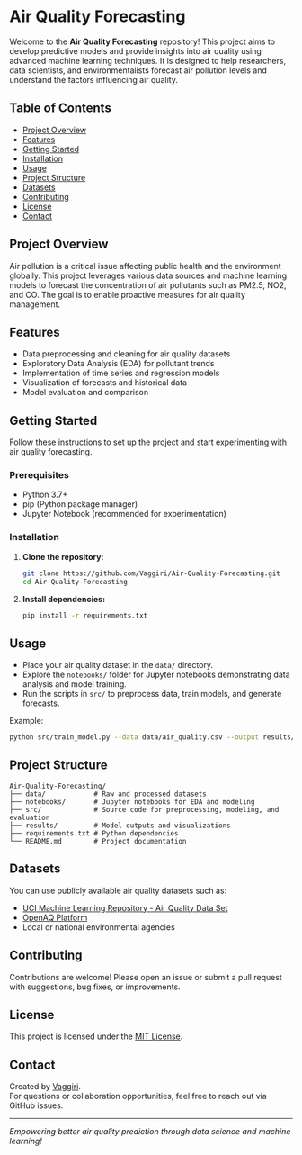 # Air Quality Forecasting

Welcome to the **Air Quality Forecasting** repository! This project aims to develop predictive models and provide insights into air quality using advanced machine learning techniques. It is designed to help researchers, data scientists, and environmentalists forecast air pollution levels and understand the factors influencing air quality.

## Table of Contents

- [Project Overview](#project-overview)
- [Features](#features)
- [Getting Started](#getting-started)
- [Installation](#installation)
- [Usage](#usage)
- [Project Structure](#project-structure)
- [Datasets](#datasets)
- [Contributing](#contributing)
- [License](#license)
- [Contact](#contact)

## Project Overview

Air pollution is a critical issue affecting public health and the environment globally. This project leverages various data sources and machine learning models to forecast the concentration of air pollutants such as PM2.5, NO2, and CO. The goal is to enable proactive measures for air quality management.

## Features

- Data preprocessing and cleaning for air quality datasets
- Exploratory Data Analysis (EDA) for pollutant trends
- Implementation of time series and regression models
- Visualization of forecasts and historical data
- Model evaluation and comparison

## Getting Started

Follow these instructions to set up the project and start experimenting with air quality forecasting.

### Prerequisites

- Python 3.7+
- pip (Python package manager)
- Jupyter Notebook (recommended for experimentation)

### Installation

1. **Clone the repository:**
   ```bash
   git clone https://github.com/Vaggiri/Air-Quality-Forecasting.git
   cd Air-Quality-Forecasting
   ```

2. **Install dependencies:**
   ```bash
   pip install -r requirements.txt
   ```

## Usage

- Place your air quality dataset in the `data/` directory.
- Explore the `notebooks/` folder for Jupyter notebooks demonstrating data analysis and model training.
- Run the scripts in `src/` to preprocess data, train models, and generate forecasts.

Example:
```bash
python src/train_model.py --data data/air_quality.csv --output results/
```

## Project Structure

```
Air-Quality-Forecasting/
├── data/            # Raw and processed datasets
├── notebooks/       # Jupyter notebooks for EDA and modeling
├── src/             # Source code for preprocessing, modeling, and evaluation
├── results/         # Model outputs and visualizations
├── requirements.txt # Python dependencies
└── README.md        # Project documentation
```

## Datasets

You can use publicly available air quality datasets such as:
- [UCI Machine Learning Repository - Air Quality Data Set](https://archive.ics.uci.edu/ml/datasets/Air+Quality)
- [OpenAQ Platform](https://openaq.org/)
- Local or national environmental agencies

## Contributing

Contributions are welcome! Please open an issue or submit a pull request with suggestions, bug fixes, or improvements.

## License

This project is licensed under the [MIT License](LICENSE).

## Contact

Created by [Vaggiri](https://github.com/Vaggiri).  
For questions or collaboration opportunities, feel free to reach out via GitHub issues.

---

*Empowering better air quality prediction through data science and machine learning!*